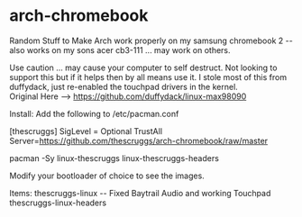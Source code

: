 # arch-chromebook
Random Stuff to Make Arch work properly on my samsung chromebook 2 -- also works on my sons acer cb3-111 ... may work on others.

Use caution ... may cause your computer to self destruct.  Not looking to support this but if it helps then by all means use it.  I stole most of this from duffydack, just re-enabled the touchpad drivers in the kernel.  
Original Here --> https://github.com/duffydack/linux-max98090

Install: 
Add the following to /etc/pacman.conf

[thescruggs]
SigLevel = Optional TrustAll
Server=https://github.com/thescruggs/arch-chromebook/raw/master

pacman -Sy linux-thescruggs linux-thescruggs-headers

Modify your bootloader of choice to see the images.

Items:
thescruggs-linux -- Fixed Baytrail Audio and working Touchpad
thescruggs-linux-headers
